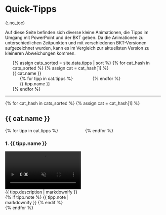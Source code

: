 # Quick-Tipps
{:.no_toc}

<style>
	#toc {
		list-style-type: upper-roman;
	}
	.quicktipps {
		counter-reset: section;
	}
	.quicktipp {
		display:inline-block;
	}
	h3::before {
		counter-increment: section;
		content: counter(section) ". ";
	}
	video {
		width: 100%;
	}

	@media screen and (min-width: 42em) {
		#toc li > ol {
			column-count: 2;
		}
		.quicktipps {
			column-count: 2;
		}
	}
</style>

Auf diese Seite befinden sich diverse kleine Animationen, die Tipps im Umgang mit PowerPoint und der BKT geben. Da die Animationen zu unterschiedlichen Zeitpunkten und mit verschiedenen BKT-Versionen aufgezeichnet wurden, kann es im Vergleich zur aktuellsten Version zu kleineren Abweichungen kommen.

<ol id="toc">
{% assign cats_sorted = site.data.tipps | sort %}
{% for cat_hash in cats_sorted %}
{% assign cat = cat_hash[1] %}
  <li><a href="#{{ cat.name | slugify }}">{{ cat.name }}</a><ol>
  {% for tipp in cat.tipps %}
    <li><a href="#{{ tipp.id }}">{{ tipp.name }}</a></li>
  {% endfor %}
  </ol></li>
{% endfor %}
</ol>

<!-- 
1. [Spezielle BKT-Shapes](#spezielle-bkt-shapes)
   1. Agenda einfügen und aktualisieren
   1. Shape-Tabelle anlegen
   1. Aktualisierbare Folien-Thumbnails anlegen
1. [Weitere BKT-Funktionen](#weitere-bkt-funktionen)
   1. Eigene Shape-Library anlegen
   1. Chart-Library mit Folienmastern
   1. Shapes gezielt auswählen
   1. Icons mit Icon-Fonts
   1. Shape-Statistiken anzeigen
   1. Folien-Notizen anlegen und löschen
   1. Toolbar-Themes und Einstellungen
1. *more to come...* -->

---


{% for cat_hash in cats_sorted %}
{% assign cat = cat_hash[1] %}
  <h2 id="{{ cat.name | slugify }}">{{ cat.name }}</h2>

<section class="quicktipps">
  {% for tipp in cat.tipps %}
  <div class="quicktipp">
    <h3 id="{{ tipp.id }}">{{ tipp.name }}</h3>
    <video loop muted autoplay playsinline controls>
      <source src="documentation/quicktipps/{{ tipp.id }}.webm" type="video/webm">
      <source src="documentation/quicktipps/{{ tipp.id }}.mp4" type="video/mp4">
    </video>
    {{ tipp.description | markdownify }}
    {% if tipp.note %}
      {{ tipp.note | markdownify }}
    {% endif %}
  </div>
  {% endfor %}
</section>
{% endfor %}
